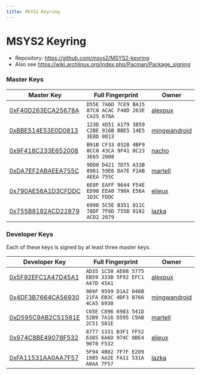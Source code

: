 ```yaml
---
title: MSYS2 Keyring
---
```

# MSYS2 Keyring

* Repository: <https://github.com/msys2/MSYS2-keyring>
* Also see <https://wiki.archlinux.org/index.php/Pacman/Package_signing>

### Master Keys

| Master Key                                                                                                         | Full Fingerprint                                    | Owner                                           |
|--------------------------------------------------------------------------------------------------------------------|-----------------------------------------------------|-------------------------------------------------|
| [0xF40D263ECA25678A](http://pool.sks-keyservers.net/pks/lookup?op=vindex&fingerprint=on&search=0xF40D263ECA25678A) | `D55E 7A6D 7CE9 BA15 87C0 ACAC F40D 263E CA25 678A` | [alexpux](https://github.com/Alexpux)           |
| [0xBBE514E53E0D0813](http://pool.sks-keyservers.net/pks/lookup?op=vindex&fingerprint=on&search=0xBBE514E53E0D0813) | `123D 4D51 A179 3859 C2BE 916B BBE5 14E5 3E0D 0813` | [mingwandroid](https://github.com/mingwandroid) |
| [0x9F418C233E652008](http://pool.sks-keyservers.net/pks/lookup?op=vindex&fingerprint=on&search=0x9F418C233E652008) | `B91B CF33 0328 4BF9 0CC0 43CA 9F41 8C23 3E65 2008` | [nacho](https://github.com/nacho)               |
| [0xDA7EF2ABAEEA755C](http://pool.sks-keyservers.net/pks/lookup?op=vindex&fingerprint=on&search=0xDA7EF2ABAEEA755C) | `9DD0 D421 7D75 A33B 8961 59E6 DA7E F2AB AEEA 755C` | [martell](https://github.com/martell)           |
| [0x790AE56A1D3CFDDC](http://pool.sks-keyservers.net/pks/lookup?op=vindex&fingerprint=on&search=0x790AE56A1D3CFDDC) | `6E8F EAFF 9644 F54E ED90 EEA0 790A E56A 1D3C FDDC` | [elieux](https://github.com/elieux)             |
| [0x755B8182ACD22879](http://pool.sks-keyservers.net/pks/lookup?op=vindex&fingerprint=on&search=0x755B8182ACD22879) | `6998 5C5E B351 011C 78DF 7F6D 755B 8182 ACD2 2879` | [lazka](https://github.com/lazka)               |

### Developer Keys

Each of these keys is signed by at least three master keys.

| Developer Key                                                                                                      | Full Fingerprint                         | Owner                                           |
|--------------------------------------------------------------------------------------------------------------------|------------------------------------------|-------------------------------------------------|
| [0x5F92EFC1A47D45A1](http://pool.sks-keyservers.net/pks/lookup?op=vindex&fingerprint=on&search=0x5F92EFC1A47D45A1) | `AD35 1C50 AE08 5775 EB59 333B 5F92 EFC1 A47D 45A1` | [alexpux](https://github.com/Alexpux)           |
| [0x4DF3B7664CA56930](http://pool.sks-keyservers.net/pks/lookup?op=vindex&fingerprint=on&search=0x4DF3B7664CA56930) | `909F 9599 D1A2 046B 21FA EB3C 4DF3 B766 4CA5 6930` | [mingwandroid](https://github.com/mingwandroid) |
| [0xD595C9AB2C51581E](http://pool.sks-keyservers.net/pks/lookup?op=vindex&fingerprint=on&search=0xD595C9AB2C51581E) | `C65E C896 6983 541D 52B9 7A16 D595 C9AB 2C51 581E` | [martell](https://github.com/martell)           |
| [0x974C8BE49078F532](http://pool.sks-keyservers.net/pks/lookup?op=vindex&fingerprint=on&search=0x974C8BE49078F532) | `8777 1331 B3F1 FF52 6385 6A6D 974C 8BE4 9078 F532` | [elieux](https://github.com/elieux)             |
| [0xFA11531AA0AA7F57](http://pool.sks-keyservers.net/pks/lookup?op=vindex&fingerprint=on&search=0xFA11531AA0AA7F57) | `5F94 4B02 7F7F E209 1985 AA2E FA11 531A A0AA 7F57` | [lazka](https://github.com/lazka)               |
